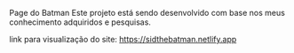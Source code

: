 Page do Batman
Este projeto está sendo desenvolvido com base nos meus conhecimento adquiridos e pesquisas.

link para visualização do site:
https://sidthebatman.netlify.app

